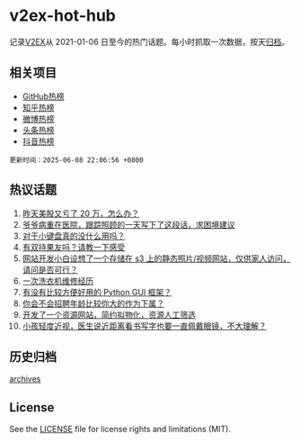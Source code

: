 # v2ex-hot-hub

 记录[V2EX](https://www.v2ex.com/)从 2021-01-06 日至今的热门话题。每小时抓取一次数据，按天[归档](archives)。
 
 ## 相关项目

- [GitHub热榜](https://github.com/it985/github-hot-hub)
- [知乎热榜](https://github.com/it985/zhihu-hot-hub)
- [微博热榜](https://github.com/it985/weibo-hot-hub)
- [头条热榜](https://github.com/it985/toutiao-hot-hub)
- [抖音热榜](https://github.com/it985/douyin-hot-hub)


 `更新时间：2025-06-08 22:06:56 +0800`

## 热议话题

1. [昨天美股又亏了 20 万，怎么办？](https://www.v2ex.com/t/1137102)
1. [爷爷病重在医院，跟踪照顾的一天写下了这段话，求困境建议](https://www.v2ex.com/t/1137105)
1. [对于小键盘真的没什么用吗？](https://www.v2ex.com/t/1137109)
1. [有双持果友吗？请教一下感受](https://www.v2ex.com/t/1137157)
1. [网站开发小白设想了一个存储在 s3 上的静态照片/视频网站，仅供家人访问，请问是否可行？](https://www.v2ex.com/t/1137115)
1. [一次洗衣机维修经历](https://www.v2ex.com/t/1137147)
1. [有没有比较方便好用的 Python GUI 框架？](https://www.v2ex.com/t/1137123)
1. [你会不会招聘年龄比较你大的作为下属？](https://www.v2ex.com/t/1137127)
1. [开发了一个资源网站，简约拟物化，资源人工筛选](https://www.v2ex.com/t/1137145)
1. [小孩轻度近视，医生说近距离看书写字也要一直佩戴眼镜，不大理解？](https://www.v2ex.com/t/1137212)

## 历史归档

[archives](archives)

## License

See the [LICENSE](LICENSE) file for license rights and limitations (MIT).
